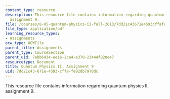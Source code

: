 ```yaml
---
content_type: resource
description: This resource file contains information regarding quantum physics II,
  assignment 9.
file: /courses/8-05-quantum-physics-ii-fall-2013/7dd21c43671e4593cffafe92db7970dc_MIT8_05F13_ps9.pdf
file_type: application/pdf
learning_resource_types:
- Assignments
ocw_type: OCWFile
parent_title: Assignments
parent_type: CourseSection
parent_uid: 7abb6434-ee16-2ca4-e370-23444f820e47
resourcetype: Document
title: Quantum Physics II, Assignment 9
uid: 7dd21c43-671e-4593-cffa-fe92db7970dc
---
```

This resource file contains information regarding quantum physics II, assignment 9.

